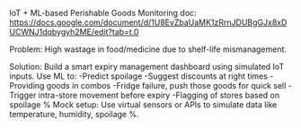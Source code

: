 IoT + ML-based Perishable Goods Monitoring
doc: https://docs.google.com/document/d/1U8EvZbaUaMK1zRrnJDUBgGJx8xDUCWNJ1dqbygyh2ME/edit?tab=t.0

Problem: 
High wastage in food/medicine due to shelf-life mismanagement.

Solution:
Build a smart expiry management dashboard using simulated IoT inputs.
Use ML to:
-Predict spoilage
-Suggest discounts at right times
-Providing goods in combos
-Fridge failure, push those goods for quick sell
-Trigger intra-store movement before expiry
-Flagging of stores based on spoilage %
Mock setup: Use virtual sensors or APIs to simulate data like temperature, humidity, spoilage %.
